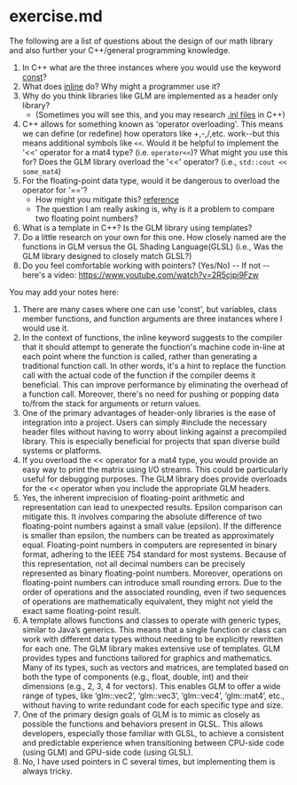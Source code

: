 # exercise.md

The following are a list of questions about the design of our math library and also further your C++/general programming knowledge.

1. In C++ what are the three instances where you would use the keyword [const](https://en.cppreference.com/w/cpp/keyword/const)?
2. What does [inline](https://en.cppreference.com/w/cpp/language/inline) do? Why might a programmer use it?
3. Why do you think libraries like GLM are implemented as a header only library? 
	- (Sometimes you will see this, and you may research [.inl files](https://stackoverflow.com/questions/1208028/significance-of-a-inl-file-in-c) in C++)
4. C++ allows for something known as 'operator overloading'. This means we can define (or redefine) how operators like +,-,/,etc. work--but this means additional symbols like `<<`. Would it be helpful to implement the '<<' operator for a mat4 type? (i.e. `operator<<`)? What might you use this for? Does the GLM library overload the '<<' operator? (i.e., `std::cout << some_mat4`)
5. For the floating-point data type, would it be dangerous to overload the operator for '=='?
	- How might you mitigate this? [reference](https://randomascii.wordpress.com/2012/02/25/comparing-floating-point-numbers-2012-edition/)
	- The question I am really asking is, why is it a problem to compare two floating point numbers?
6. What is a template in C++? Is the GLM library using templates?
7. Do a little research on your own for this one. How closely named are the functions in GLM versus the GL Shading Language(GLSL) (i.e., Was the GLM library designed to closely match GLSL?)
8. Do you feel comfortable working with pointers? (Yes/No) -- If not -- here's a video: https://www.youtube.com/watch?v=2R5cjpi9Fzw

You may add your notes here:

1. There are many cases where one can use 'const', but variables, class member functions, and function arguments are three instances where I would use it.
2. In the context of functions, the inline keyword suggests to the compiler that it should attempt to generate the function's machine code in-line at each point where the function is called, rather than generating a traditional function call. In other words, it's a hint to replace the function call with the actual code of the function if the compiler deems it beneficial. This can improve performance by eliminating the overhead of a function call. Moreover, there's no need for pushing or popping data to/from the stack for arguments or return values.
3. One of the primary advantages of header-only libraries is the ease of integration into a project. Users can simply #include the necessary header files without having to worry about linking against a precompiled library. This is especially beneficial for projects that span diverse build systems or platforms.
4. If you overload the << operator for a mat4 type, you would provide an easy way to print the matrix using I/O streams. This could be particularly useful for debugging purposes. The GLM library does provide overloads for the << operator when you include the appropriate GLM headers.
5. Yes, the inherent imprecision of floating-point arithmetic and representation can lead to unexpected results.
Epsilon comparison can mitigate this. It involves comparing the absolute difference of two floating-point numbers against a small value (epsilon). If the difference is smaller than epsilon, the numbers can be treated as approximately equal.
Floating-point numbers in computers are represented in binary format, adhering to the IEEE 754 standard for most systems. Because of this representation, not all decimal numbers can be precisely represented as binary floating-point numbers. Moreover, operations on floating-point numbers can introduce small rounding errors. Due to the order of operations and the associated rounding, even if two sequences of operations are mathematically equivalent, they might not yield the exact same floating-point result.
6. A template allows functions and classes to operate with generic types, similar to Java’s generics. This means that a single function or class can work with different data types without needing to be explicitly rewritten for each one.
The GLM library makes extensive use of templates. GLM provides types and functions tailored for graphics and mathematics. Many of its types, such as vectors and matrices, are templated based on both the type of components (e.g., float, double, int) and their dimensions (e.g., 2, 3, 4 for vectors). This enables GLM to offer a wide range of types, like ‘glm::vec2’, ‘glm::vec3’, ‘glm::vec4’, ‘glm::mat4’, etc., without having to write redundant code for each specific type and size.
7. One of the primary design goals of GLM is to mimic as closely as possible the functions and behaviors present in GLSL. This allows developers, especially those familiar with GLSL, to achieve a consistent and predictable experience when transitioning between CPU-side code (using GLM) and GPU-side code (using GLSL).
8. No, I have used pointers in C several times, but implementing them is always tricky.
